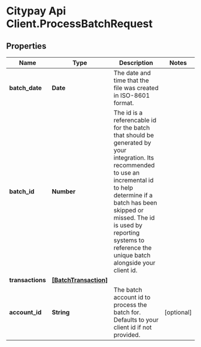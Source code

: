 # Citypay Api Client.ProcessBatchRequest

## Properties

Name | Type | Description | Notes
------------ | ------------- | ------------- | -------------
**batch_date** | **Date** | The date and time that the file was created in ISO-8601 format. | 
**batch_id** | **Number** | The id is a referencable id for the batch that should be generated by your integration. Its recommended to use an incremental id to help determine if a batch has been skipped or missed. The id is used by reporting systems to reference the unique batch alongside your client id.  | 
**transactions** | [**[BatchTransaction]**](BatchTransaction.md) |  | 
**account_id** | **String** | The batch account id to process the batch for. Defaults to your client id if not provided. | [optional] 


